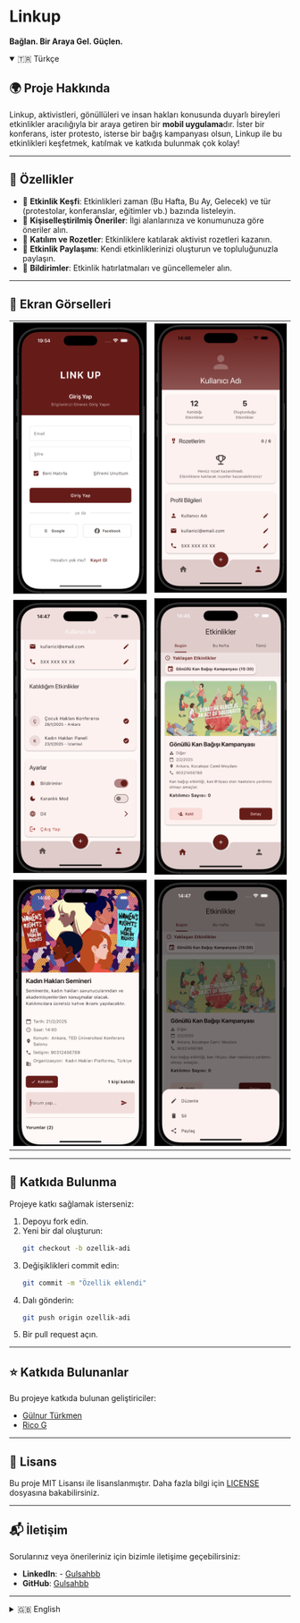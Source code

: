 # Linkup  
**Bağlan. Bir Araya Gel. Güçlen.**

<details open>
<summary>🇹🇷 Türkçe</summary>

## 🌍 Proje Hakkında  
Linkup, aktivistleri, gönüllüleri ve insan hakları konusunda duyarlı bireyleri etkinlikler aracılığıyla bir araya getiren bir **mobil uygulama**dır. İster bir konferans, ister protesto, isterse bir bağış kampanyası olsun, Linkup ile bu etkinlikleri keşfetmek, katılmak ve katkıda bulunmak çok kolay!  

---

## 🚀 Özellikler  
- 🎯 **Etkinlik Keşfi**: Etkinlikleri zaman (Bu Hafta, Bu Ay, Gelecek) ve tür (protestolar, konferanslar, eğitimler vb.) bazında listeleyin.  
- 🤖 **Kişiselleştirilmiş Öneriler**: İlgi alanlarınıza ve konumunuza göre öneriler alın.  
- 🏅 **Katılım ve Rozetler**: Etkinliklere katılarak aktivist rozetleri kazanın.  
- 📣 **Etkinlik Paylaşımı**: Kendi etkinliklerinizi oluşturun ve topluluğunuzla paylaşın.  
- 🔔 **Bildirimler**: Etkinlik hatırlatmaları ve güncellemeler alın.  

---

## 📸 Ekran Görselleri  

|                          |                         |
|----------------------------------------|---------------------------------------------|
| ![Ekran Görseli 1](assets/images/img1.png)   | ![Ekran Görseli 2](assets/images/img2.png)  |
| ![Ekran Görseli 3](assets/images/img3.png)   | ![Ekran Görseli 4](assets/images/img4.png)  |
| ![Ekran Görseli 5](assets/images/img5.png)   | ![Ekran Görseli 6](assets/images/img6.png)  |


---

## 🔧 Katkıda Bulunma  
Projeye katkı sağlamak isterseniz:  
1. Depoyu fork edin.  
2. Yeni bir dal oluşturun:  
   ```bash
   git checkout -b ozellik-adi
   ```  
3. Değişiklikleri commit edin:  
   ```bash
   git commit -m "Özellik eklendi"
   ```  
4. Dalı gönderin:  
   ```bash
   git push origin ozellik-adi
   ```  
5. Bir pull request açın.  

---

## ⭐ Katkıda Bulunanlar  
Bu projeye katkıda bulunan geliştiriciler:  
- [Gülnur Türkmen](https://github.com/GulnurTurkmen)  
- [Rico G](https://github.com/ricoglr)  

---

## 📄 Lisans  
Bu proje MIT Lisansı ile lisanslanmıştır. Daha fazla bilgi için [LICENSE](LICENSE) dosyasına bakabilirsiniz.  

---

## 📬 İletişim  
Sorularınız veya önerileriniz için bizimle iletişime geçebilirsiniz:  
- **LinkedIn**: -  [Gulsahbb](https://www.linkedin.com/in/gulsahbaskurt)
- **GitHub**: [Gulsahbb](https://github.com/Gulsahbb)  

</details>

---

<details>
<summary>🇬🇧 English</summary>

## 🌍 About the Project  
Linkup is a **mobile application** designed to connect activists, volunteers, and individuals passionate about human rights through impactful events. Whether it's a conference, a protest, or a charity campaign, Linkup makes it easy to discover, join, and contribute to these events!  

---

## 🚀 Features  
- 🎯 **Event Discovery**: Browse events categorized by time (This Week, This Month, Upcoming) and type (protests, conferences, workshops, etc.).  
- 🤖 **Personalized Recommendations**: Get suggestions based on your interests and location.  
- 🏅 **Participation & Badges**: Join events and earn activist badges.  
- 📣 **Event Sharing**: Add your own events and share them with the community.  
- 🔔 **Notifications**: Receive event reminders and updates.  

---

## 📸 Screenshots  
|                          |                         |
|----------------------------------------|---------------------------------------------|
| ![Ekran Görseli 1](assets/images/img1.png)   | ![Ekran Görseli 2](assets/images/img2.png)  |
| ![Ekran Görseli 3](assets/images/img3.png)   | ![Ekran Görseli 4](assets/images/img4.png)  |
| ![Ekran Görseli 5](assets/images/img5.png)   | ![Ekran Görseli 6](assets/images/img6.png)  |

---

## 🔧 Contributing  
To contribute to the project:  
1. Fork the repository.  
2. Create a new branch:  
   ```bash
   git checkout -b feature-name
   ```  
3. Commit your changes:  
   ```bash
   git commit -m "Add feature-name"
   ```  
4. Push to the branch:  
   ```bash
   git push origin feature-name
   ```  
5. Open a pull request.  

---

## ⭐ Contributors  
The following developers have contributed to this project:  
- [Gülnur Türkmen](https://github.com/GulnurTurkmen)  
- [Rico G](https://github.com/ricoglr)  

---

## 📄 License  
This project is licensed under the MIT License. See the [LICENSE](LICENSE) file for details.  

---

## 📬 Contact  
For questions or suggestions, feel free to reach out:  
- **LinkedIn**: -  [Gulsahbb](https://www.linkedin.com/in/gulsahbaskurt)
- **GitHub**: [Gulsahbb](https://github.com/Gulsahbb)  

</details>

